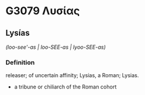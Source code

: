 # G3079 Λυσίας

## Lysías

_(loo-see'-as | loo-SEE-as | lyoo-SEE-as)_

### Definition

releaser; of uncertain affinity; Lysias, a Roman; Lysias.

- a tribune or chiliarch of the Roman cohort


